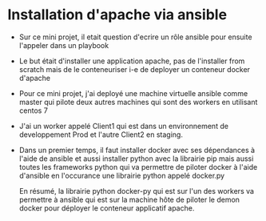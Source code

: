 # Installation d'apache via ansible

- Sur ce mini projet, il etait question d'ecrire un rôle ansible pour ensuite l'appeler dans un playbook

- Le but était d'installer une application apache, pas de l'installer from scratch mais de le conteneuriser i-e de deployer un conteneur docker d'apache

- Pour ce mini projet, j'ai deployé une machine virtuelle ansible comme master qui pilote deux autres machines qui sont des workers en utilisant centos 7
- J'ai un worker appelé Client1 qui est dans un environnement de developpement Prod et l'autre Client2 en staging.

- Dans un premier temps, il faut installer docker avec ses dépendances à l'aide de ansible et aussi installer python avec la librairie pip mais aussi 
  toutes les frameworks python qui va permettre de piloter docker à l'aide d'ansible en l'occurance une librairie python appelé docker.py

  En résumé, la librairie python docker-py qui est sur l'un des workers va permettre à ansible qui est sur la machine hôte de piloter le demon docker pour
  déployer le conteneur applicatif apache.
